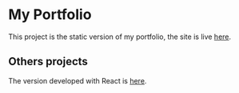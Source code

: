 # My Portfolio

This project is the static version of my portfolio, the site is live [here](https://flavio247.github.io/).

## Others projects

The version developed with React is [here](https://github.com/flavio247/portfolio-react).

### 
